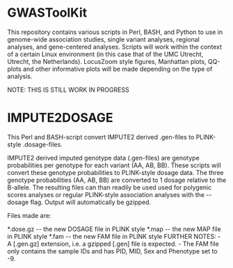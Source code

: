 # GWASToolKit
This repository contains various scripts in Perl, BASH, and Python to use in genome-wide association studies, single variant analyses, regional analyses, and gene-centered analyses. 
Scripts will work within the context of a certain Linux environment (in this case that of the UMC Utrecht, Utrecht, the Netherlands). LocusZoom style figures, Manhattan plots, QQ-plots and other informative plots will be made depending on the type of analysis.

NOTE: THIS IS STILL WORK IN PROGRESS


# IMPUTE2DOSAGE
This Perl and BASH-script convert IMPUTE2 derived .gen-files to PLINK-style .dosage-files.

IMPUTE2 derived imputed genotype data (.gen-files) are genotype probabilities per genotype for each variant (AA, AB, BB). These scripts will convert these genotype probabilities to PLINK-style dosage data. The three genotype probabilities (AA, AB, BB) are converted to 1 dosage relative to the B-allele. The resulting files can than readily be used used for polygenic scores analyses or regular PLINK-style association analyses with the --dosage flag. Output will automatically be gzipped.

Files made are:

*.dose.gz -- the new DOSAGE file in PLINK style
*.map -- the new MAP file in PLINK style
*.fam -- the new FAM file in PLINK style
FURTHER NOTES: - A [.gen.gz] extension, i.e. a gzipped [.gen] file is expected. - The FAM file only contains the sample IDs and has PID, MID, Sex and Phenotype set to -9.
